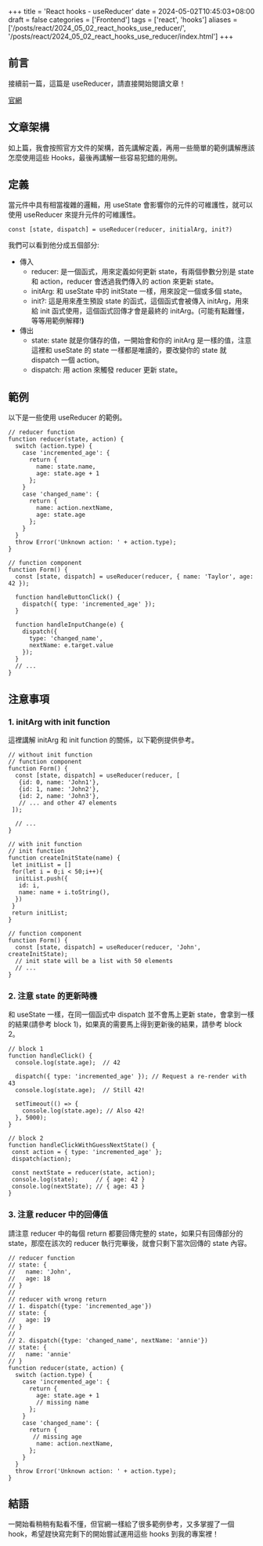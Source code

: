 +++
title = 'React hooks - useReducer'
date = 2024-05-02T10:45:03+08:00
draft = false
categories = ['Frontend']
tags = ['react', 'hooks']
aliases = ['/posts/react/2024_05_02_react_hooks_use_reducer/', '/posts/react/2024_05_02_react_hooks_use_reducer/index.html']
+++

## 前言

接續前一篇，這篇是 useReducer，請直接開始閱讀文章！

[官網](https://react.dev/reference/react/useReducer)

## 文章架構

如上篇，我會按照官方文件的架構，首先講解定義，再用一些簡單的範例講解應該怎麼使用這些 Hooks，最後再講解一些容易犯錯的用例。

## 定義

當元件中具有相當複雜的邏輯，用 useState 會影響你的元件的可維護性，就可以使用 useReducer 來提升元件的可維護性。

```tsx
const [state, dispatch] = useReducer(reducer, initialArg, init?)
```

我們可以看到他分成五個部分:

- 傳入
  - reducer: 是一個函式，用來定義如何更新 state，有兩個參數分別是 state 和 action，reducer 會透過我們傳入的 action 來更新 state。
  - initArg: 和 useState 中的 initState 一樣，用來設定一個或多個 state。
  - init?: 這是用來產生預設 state 的函式，這個函式會被傳入 initArg，用來給 init 函式使用，這個函式回傳才會是最終的 initArg。(可能有點難懂，等等用範例解釋!**)**
- 傳出
  - state: state 就是你儲存的值，一開始會和你的 initArg 是一樣的值，注意這裡和 useState 的 state 一樣都是唯讀的，要改變你的 state 就 dispatch 一個 action。
  - dispatch: 用 action 來觸發 reducer 更新 state。

## 範例

以下是一些使用 useReducer 的範例。

```tsx
// reducer function
function reducer(state, action) {
  switch (action.type) {
    case 'incremented_age': {
      return {
        name: state.name,
        age: state.age + 1
      };
    }
    case 'changed_name': {
      return {
        name: action.nextName,
        age: state.age
      };
    }
  }
  throw Error('Unknown action: ' + action.type);
}

// function component
function Form() {
  const [state, dispatch] = useReducer(reducer, { name: 'Taylor', age: 42 });
  
  function handleButtonClick() {
    dispatch({ type: 'incremented_age' });
  }

  function handleInputChange(e) {
    dispatch({
      type: 'changed_name',
      nextName: e.target.value
    });
  }
  // ...
}
```

## 注意事項

### 1. initArg with init function

這裡講解 initArg 和 init function 的關係，以下範例提供參考。

```tsx
// without init function
// function component
function Form() {
  const [state, dispatch] = useReducer(reducer, [
   {id: 0, name: 'John1'}, 
   {id: 1, name: 'John2'}, 
   {id: 2, name: 'John3'},
   // ... and other 47 elements
 ]);
  
  // ...
}

// with init function
// init function
function createInitState(name) {
 let initList = []
 for(let i = 0;i < 50;i++){
  initList.push({
   id: i,
   name: name + i.toString(),
  })
 }
 return initList;
}

// function component
function Form() {
  const [state, dispatch] = useReducer(reducer, 'John', createInitState);
  // init state will be a list with 50 elements 
  // ...
}
```

### 2. 注意 state 的更新時機

和 useState 一樣，在同一個函式中 dispatch 並不會馬上更新 state，會拿到一樣的結果(請參考  block 1)，如果真的需要馬上得到更新後的結果，請參考 block 2。

```tsx
// block 1
function handleClick() {
  console.log(state.age);  // 42

  dispatch({ type: 'incremented_age' }); // Request a re-render with 43
  console.log(state.age);  // Still 42!

  setTimeout(() => {
    console.log(state.age); // Also 42!
  }, 5000);
}

// block 2
function handleClickWithGuessNextState() {
 const action = { type: 'incremented_age' };
 dispatch(action);
 
 const nextState = reducer(state, action);
 console.log(state);     // { age: 42 }
 console.log(nextState); // { age: 43 }
}
```

### 3. 注意 reducer 中的回傳值

請注意 reducer 中的每個 return 都要回傳完整的 state，如果只有回傳部分的 state，那麼在該次的 reducer 執行完畢後，就會只剩下當次回傳的 state 內容。

```tsx
// reducer function
// state: {
//   name: 'John',
//   age: 18
// }
// 
// reducer with wrong return
// 1. dispatch({type: 'incremented_age'})
// state: {
//   age: 19
// }
// 
// 2. dispatch({type: 'changed_name', nextName: 'annie'})
// state: {
//   name: 'annie'
// }
function reducer(state, action) {
  switch (action.type) {
    case 'incremented_age': {
      return {
        age: state.age + 1
        // missing name
      };
    }
    case 'changed_name': {
      return {
       // missing age
        name: action.nextName,
      };
    }
  }
  throw Error('Unknown action: ' + action.type);
}
```

## 結語

 一開始看稍稍有點看不懂，但官網一樣給了很多範例參考，又多掌握了一個 hook，希望趕快寫完剩下的開始嘗試運用這些 hooks 到我的專案裡！
